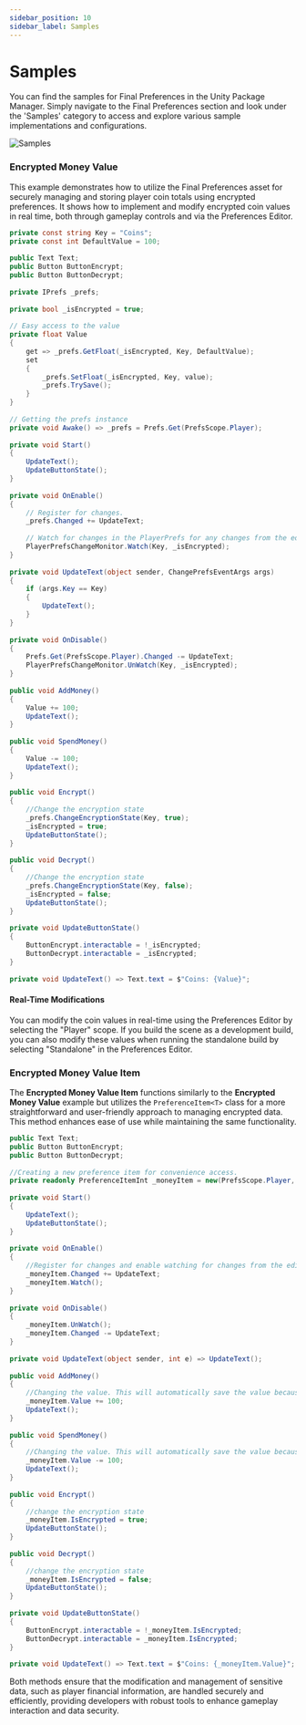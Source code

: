 ```yaml
---
sidebar_position: 10
sidebar_label: Samples
---
```

# Samples

You can find the samples for Final Preferences in the Unity Package Manager. Simply navigate to the Final Preferences section and look under the 'Samples' category to access and explore various sample implementations and configurations.

![Samples](https://static.wixstatic.com/media/880a29_28aea4d5b766446fa1974b8c34a6d00c~mv2.png)
### Encrypted Money Value

This example demonstrates how to utilize the Final Preferences asset for securely managing and storing player coin totals using encrypted preferences. It shows how to implement and modify encrypted coin values in real time, both through gameplay controls and via the Preferences Editor.

```csharp
private const string Key = "Coins";  
private const int DefaultValue = 100;  
  
public Text Text;  
public Button ButtonEncrypt;  
public Button ButtonDecrypt;  
  
private IPrefs _prefs;  
  
private bool _isEncrypted = true;  
  
// Easy access to the value  
private float Value  
{  
    get => _prefs.GetFloat(_isEncrypted, Key, DefaultValue);  
    set  
    {  
        _prefs.SetFloat(_isEncrypted, Key, value);  
        _prefs.TrySave();  
    }  
}  
  
// Getting the prefs instance  
private void Awake() => _prefs = Prefs.Get(PrefsScope.Player);  
  
private void Start()  
{  
    UpdateText();  
    UpdateButtonState();  
}  
  
private void OnEnable()  
{  
    // Register for changes.  
    _prefs.Changed += UpdateText;  
      
    // Watch for changes in the PlayerPrefs for any changes from the editor.  
    PlayerPrefsChangeMonitor.Watch(Key, _isEncrypted);  
}  
  
private void UpdateText(object sender, ChangePrefsEventArgs args)  
{  
    if (args.Key == Key)  
    {  
        UpdateText();  
    }  
}  
  
private void OnDisable()  
{  
    Prefs.Get(PrefsScope.Player).Changed -= UpdateText;  
    PlayerPrefsChangeMonitor.UnWatch(Key, _isEncrypted);  
}  
  
public void AddMoney()  
{  
    Value += 100;  
    UpdateText();  
}  
  
public void SpendMoney()  
{  
    Value -= 100;  
    UpdateText();  
}  
  
public void Encrypt()  
{  
    //Change the encryption state  
    _prefs.ChangeEncryptionState(Key, true);  
    _isEncrypted = true;  
    UpdateButtonState();  
}  
  
public void Decrypt()  
{  
    //Change the encryption state  
    _prefs.ChangeEncryptionState(Key, false);  
    _isEncrypted = false;  
    UpdateButtonState();  
}  
  
private void UpdateButtonState()  
{  
    ButtonEncrypt.interactable = !_isEncrypted;  
    ButtonDecrypt.interactable = _isEncrypted;  
}  
  
private void UpdateText() => Text.text = $"Coins: {Value}";
```

#### Real-Time Modifications

You can modify the coin values in real-time using the Preferences Editor by selecting the "Player" scope. If you build the scene as a development build, you can also modify these values when running the standalone build by selecting "Standalone" in the Preferences Editor.

### Encrypted Money Value Item

The **Encrypted Money Value Item** functions similarly to the **Encrypted Money Value** example but utilizes the `PreferenceItem<T>` class for a more straightforward and user-friendly approach to managing encrypted data. This method enhances ease of use while maintaining the same functionality.

```csharp
public Text Text;  
public Button ButtonEncrypt;  
public Button ButtonDecrypt;  
  
//Creating a new preference item for convenience access.  
private readonly PreferenceItemInt _moneyItem = new(PrefsScope.Player, "Coins", 100, true, true);  
  
private void Start()  
{  
    UpdateText();  
    UpdateButtonState();  
}  
  
private void OnEnable()  
{  
    //Register for changes and enable watching for changes from the editor.  
    _moneyItem.Changed += UpdateText;  
    _moneyItem.Watch();  
}  
  
private void OnDisable()  
{  
    _moneyItem.UnWatch();  
    _moneyItem.Changed -= UpdateText;  
}  
  
private void UpdateText(object sender, int e) => UpdateText();  
  
public void AddMoney()  
{  
    //Changing the value. This will automatically save the value because we enabled sync.  
    _moneyItem.Value += 100;  
    UpdateText();  
}  
  
public void SpendMoney()  
{  
    //Changing the value. This will automatically save the value because we enabled sync.  
    _moneyItem.Value -= 100;  
    UpdateText();  
}  
  
public void Encrypt()  
{  
    //change the encryption state  
    _moneyItem.IsEncrypted = true;  
    UpdateButtonState();  
}  
  
public void Decrypt()  
{  
    //change the encryption state  
    _moneyItem.IsEncrypted = false;  
    UpdateButtonState();  
}  
  
private void UpdateButtonState()  
{  
    ButtonEncrypt.interactable = !_moneyItem.IsEncrypted;  
    ButtonDecrypt.interactable = _moneyItem.IsEncrypted;  
}  
  
private void UpdateText() => Text.text = $"Coins: {_moneyItem.Value}";
```

Both methods ensure that the modification and management of sensitive data, such as player financial information, are handled securely and efficiently, providing developers with robust tools to enhance gameplay interaction and data security.